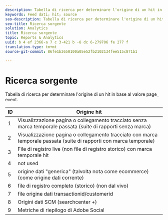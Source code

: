 ```yaml
---
description: Tabella di ricerca per determinare l'origine di un hit in base al valore page_ event.
keywords: Feed dati; hit; source
seo-description: Tabella di ricerca per determinare l'origine di un hit in base al valore page_ event.
seo-title: Ricerca sorgente
solution: Analytics
title: Ricerca sorgente
topic: Reports & Analytics
uuid: b 4 ef 2366-a 7 c 3-421 b -8 dc 6-279706 fe 277 f
translation-type: tm+mt
source-git-commit: 86fe1b3650100a05e52fb2102134fee515c871b1

---
```



# Ricerca sorgente

Tabella di ricerca per determinare l'origine di un hit in base al valore page_ event.

| ID | Origine hit |
|---|---|
| 1 | Visualizzazione pagina o collegamento tracciato senza marca temporale passata (suite di rapporti senza marca) |
| 2 | Visualizzazione pagina o collegamento tracciato con marca temporale passata (suite di rapporti con marca temporale) |
| 3 | File di registro live (non file di registro storico) con marca temporale hit |
| 4 | not used |
| 5 | origine dati "generica" (talvolta nota come ecommerce) (come origine dati corrente) |
| 6 | file di registro completo (storico) (non dal vivo) |
| 7 | file origine dati transactionid/customerid |
| 8 | Origini dati SCM (searchcenter +) |
| 9 | Metriche di riepilogo di Adobe Social |

